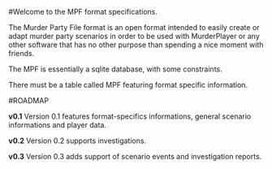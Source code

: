 #Welcome to the MPF format specifications.

The Murder Party File format is an open format intended to easily create or adapt murder party scenarios in order to be used with MurderPlayer or any other software that has no other purpose than spending a nice moment with friends.

The MPF is essentially a sqlite database, with some constraints.

There must be a table called MPF featuring format specific information.

#ROADMAP

__v0.1__
Version 0.1 features format-specifics informations, general scenario informations and player data.

__v0.2__
Version 0.2 supports investigations.

__v0.3__
Version 0.3 adds support of scenario events and investigation reports.
